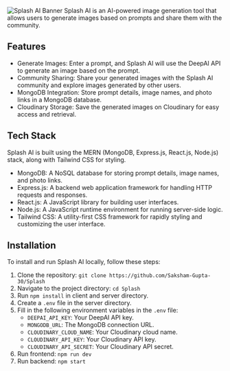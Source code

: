 ![Splash AI Banner](https://github.com/Saksham-Gupta-30/Yaatrigan/assets/78898621/814e60b6-89a2-4c21-98ca-b2d0efe4df38)
Splash AI is an AI-powered image generation tool that allows users to generate images based on prompts and share them with the community.

## Features

- Generate Images: Enter a prompt, and Splash AI will use the DeepAI API to generate an image based on the prompt.
- Community Sharing: Share your generated images with the Splash AI community and explore images generated by other users.
- MongoDB Integration: Store prompt details, image names, and photo links in a MongoDB database.
- Cloudinary Storage: Save the generated images on Cloudinary for easy access and retrieval.

## Tech Stack

Splash AI is built using the MERN (MongoDB, Express.js, React.js, Node.js) stack, along with Tailwind CSS for styling.

- MongoDB: A NoSQL database for storing prompt details, image names, and photo links.
- Express.js: A backend web application framework for handling HTTP requests and responses.
- React.js: A JavaScript library for building user interfaces.
- Node.js: A JavaScript runtime environment for running server-side logic.
- Tailwind CSS: A utility-first CSS framework for rapidly styling and customizing the user interface.

## Installation

To install and run Splash AI locally, follow these steps:

1. Clone the repository: `git clone https://github.com/Saksham-Gupta-30/Splash`
2. Navigate to the project directory: `cd Splash`
3. Run `npm install` in client and server directory.
4. Create a `.env` file in the server directory.
5. Fill in the following environment variables in the `.env` file:
   - `DEEPAI_API_KEY`: Your DeepAI API key.
   - `MONGODB_URL`: The MongoDB connection URL.
   - `CLOUDINARY_CLOUD_NAME`: Your Cloudinary cloud name.
   - `CLOUDINARY_API_KEY`: Your Cloudinary API key.
   - `CLOUDINARY_API_SECRET`: Your Cloudinary API secret.
6. Run frontend: `npm run dev`
7. Run backend: `npm start`

